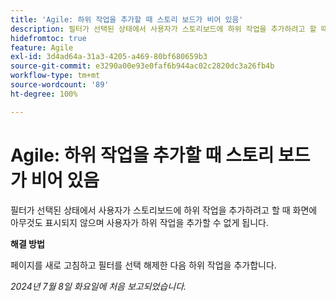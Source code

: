 ```yaml
---
title: 'Agile: 하위 작업을 추가할 때 스토리 보드가 비어 있음'
description: 필터가 선택된 상태에서 사용자가 스토리보드에 하위 작업을 추가하려고 할 때 화면에 아무것도 표시되지 않으며 사용자가 하위 작업을 추가할 수 없게 됩니다.
hidefromtoc: true
feature: Agile
exl-id: 3d4ad64a-31a3-4205-a469-80bf680659b3
source-git-commit: e3290a00e93e0faf6b944ac02c2820dc3a26fb4b
workflow-type: tm+mt
source-wordcount: '89'
ht-degree: 100%

---
```


# Agile: 하위 작업을 추가할 때 스토리 보드가 비어 있음


<!--
>[!NOTE]
>
>This issue was fixed on July 18, 2024.
-->

필터가 선택된 상태에서 사용자가 스토리보드에 하위 작업을 추가하려고 할 때 화면에 아무것도 표시되지 않으며 사용자가 하위 작업을 추가할 수 없게 됩니다.

**해결 방법**

페이지를 새로 고침하고 필터를 선택 해제한 다음 하위 작업을 추가합니다.

_2024년 7월 8일 화요일에 처음 보고되었습니다._
